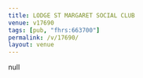 ```yaml
---
title: LODGE ST MARGARET SOCIAL CLUB
venue: v17690
tags: [pub, "fhrs:663700"]
permalink: /v/17690/
layout: venue
---
```

null